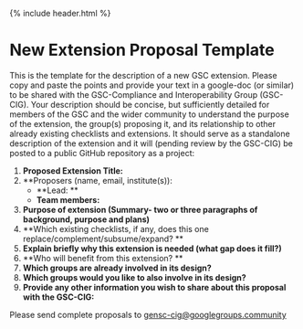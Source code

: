 {% include header.html %}

# New Extension Proposal Template

This is the template for the description of a new GSC extension. Please copy and paste the points and provide your text in a google-doc (or similar) to be shared with the GSC-Compliance and Interoperability Group (GSC-CIG). 
Your description should be concise, but sufficiently detailed for members of the GSC and the wider community to understand the purpose of the extension, the group(s) proposing it, and its relationship to other already existing checklists and extensions. It should serve as a standalone description of the extension and it will (pending review by the GSC-CIG) be posted to a public GitHub repository as a project:


1.  **Proposed Extension Title:**
2.  **Proposers (name, email, institute(s)):
    - **Lead: **
    - **Team members:**
3.  **Purpose of extension (Summary- two or three paragraphs of background, purpose and plans)**
4.  **Which existing checklists, if any, does this one replace/complement/subsume/expand? **
5.  **Explain briefly why this extension is needed (what gap does it fill?)**
6.  **Who will benefit from this extension? **
7.  **Which groups are already involved in its design?**
8.  **Which groups would you like to also involve in its design?**
9.  **Provide any other information you wish to share about this proposal with the GSC-CIG:**

Please send complete proposals to gensc-cig@googlegroups.community
